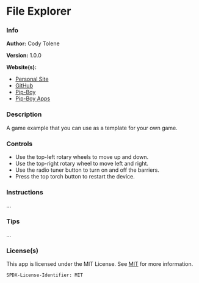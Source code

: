 # File Explorer

### Info

**Author:** Cody Tolene

**Version:** 1.0.0

**Website(s):**

- [Personal Site](https://www.CodyTolene.com)
- [GitHub](https://github.com/CodyTolene)
- [Pip-Boy](https://www.Pip-Boy.com)
- [Pip-Boy Apps](https://github.com/CodyTolene/pip-apps)

### Description

A game example that you can use as a template for your own game.

### Controls

- Use the top-left rotary wheels to move up and down.
- Use the top-right rotary wheel to move left and right.
- Use the radio tuner button to turn on and off the barriers.
- Press the top torch button to restart the device.

### Instructions

...

### Tips

...

### License(s)

This app is licensed under the MIT License. See [MIT](https://opensource.org/license/mit/) for more information.

`SPDX-License-Identifier: MIT`

